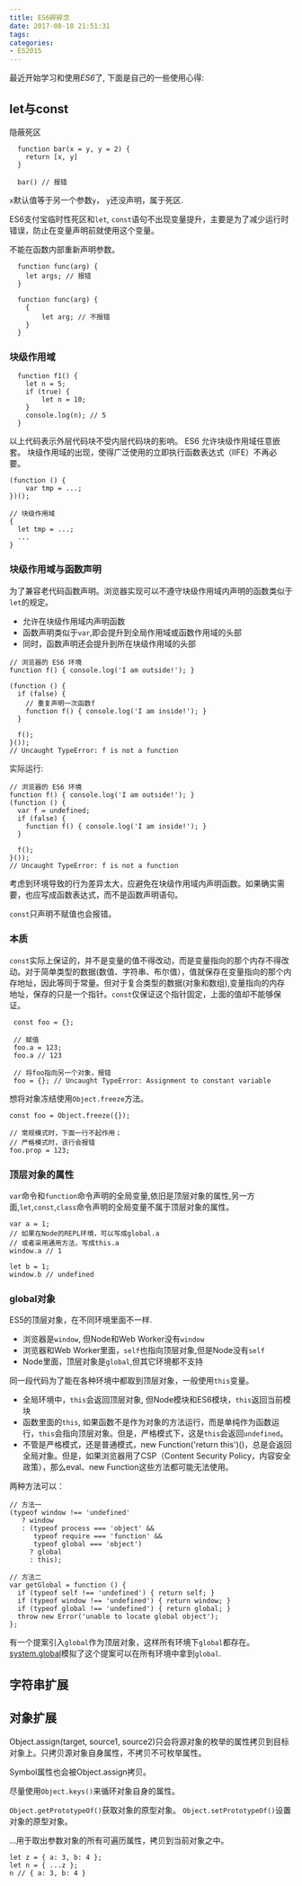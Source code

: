 ```yaml
---
title: ES6碎碎念
date: 2017-08-10 21:51:31
tags:
categories:
- ES2015
---
```


最近开始学习和使用*ES6*了, 下面是自己的一些使用心得:

## let与const

隐蔽死区

```
  function bar(x = y, y = 2) {
    return [x, y]
  }

  bar() // 报错
```

`x`默认值等于另一个参数`y`， `y`还没声明，属于死区.

ES6支付宝临时性死区和`let`, `const`语句不出现变量提升，主要是为了减少运行时错误，防止在变量声明前就使用这个变量。

不能在函数内部重新声明参数。

```
  function func(arg) {
  	let args; // 报错
  }

  function func(arg) {
  	{
  		let arg; // 不报错
  	}
  }
```

### 块级作用域

```
  function f1() {
  	let n = 5;
  	if (true) {
  		let n = 10;
  	}
  	console.log(n); // 5
  }
```

以上代码表示外层代码块不受内层代码块的影响。
ES6 允许块级作用域任意嵌套。
块级作用域的出现，使得广泛使用的立即执行函数表达式（IIFE）不再必要。

```
(function () {
	var tmp = ...;
})();

// 块级作用域
{
  let tmp = ...;
  ...
}
```

### 块级作用域与函数声明

为了兼容老代码函数声明。浏览器实现可以不遵守块级作用域内声明的函数类似于`let`的规定。

- 允许在块级作用域内声明函数
- 函数声明类似于`var`,即会提升到全局作用域或函数作用域的头部
- 同时，函数声明还会提升到所在块级作用域的头部

```
// 浏览器的 ES6 环境
function f() { console.log('I am outside!'); }

(function () {
  if (false) {
    // 重复声明一次函数f
    function f() { console.log('I am inside!'); }
  }

  f();
}());
// Uncaught TypeError: f is not a function
```

实际运行:

```
// 浏览器的 ES6 环境
function f() { console.log('I am outside!'); }
(function () {
  var f = undefined;
  if (false) {
    function f() { console.log('I am inside!'); }
  }

  f();
}());
// Uncaught TypeError: f is not a function
```

考虑到环境导致的行为差异太大，应避免在块级作用域内声明函数。如果确实需要，也应写成函数表达式，而不是函数声明语句。

`const`只声明不赋值也会报错。

### 本质

`const`实际上保证的，并不是变量的值不得改动，而是变量指向的那个内存不得改动。对于简单类型的数据(数值、字符串、布尔值），值就保存在变量指向的那个内存地址，因此等同于常量。但对于复合类型的数据(对象和数组),变量指向的内存地址，保存的只是一个指针。`const`仅保证这个指针固定，上面的值却不能够保证。

```
 const foo = {};

 // 赋值
 foo.a = 123;
 foo.a // 123

 // 将foo指向另一个对象，报错
 foo = {}; // Uncaught TypeError: Assignment to constant variable
```

想将对象冻结使用`Object.freeze`方法。

```
const foo = Object.freeze({});

// 常规模式时，下面一行不起作用；
// 严格模式时，该行会报错
foo.prop = 123;
```

### 顶层对象的属性

`var`命令和`function`命令声明的全局变量,依旧是顶层对象的属性,另一方面,`let`,`const`,`class`命令声明的全局变量不属于顶层对象的属性。

```
var a = 1;
// 如果在Node的REPL环境，可以写成global.a
// 或者采用通用方法，写成this.a
window.a // 1

let b = 1;
window.b // undefined
```

### global对象

ES5的顶层对象，在不同环境里面不一样.

- 浏览器是`window`, 但Node和Web Worker没有`window`
- 浏览器和Web Worker里面，`self`也指向顶层对象,但是Node没有`self`
- Node里面，顶层对象是`global`,但其它环境都不支持

同一段代码为了能在各种环境中都取到顶层对象，一般使用`this`变量。

- 全局环境中，`this`会返回顶层对象, 但Node模块和ES6模块，`this`返回当前模块
- 函数里面的`this`, 如果函数不是作为对象的方法运行，而是单纯作为函数运行，`this`会指向顶层对象。但是，严格模式下，这是`this`会返回`undefined`。
- 不管是严格模式，还是普通模式，new Function('return this')()，总是会返回全局对象。但是，如果浏览器用了CSP（Content Security Policy，内容安全政策），那么eval、new Function这些方法都可能无法使用。

两种方法可以：

```
// 方法一
(typeof window !== 'undefined'
   ? window
   : (typeof process === 'object' &&
      typeof require === 'function' &&
      typeof global === 'object')
     ? global
     : this);

// 方法二
var getGlobal = function () {
  if (typeof self !== 'undefined') { return self; }
  if (typeof window !== 'undefined') { return window; }
  if (typeof global !== 'undefined') { return global; }
  throw new Error('unable to locate global object');
};
```

有一个提案引入`global`作为顶层对象，这样所有环境下`global`都存在。
[system.global](https://github.com/ljharb/System.global)模拟了这个提案可以在所有环境中拿到`global`.

## 字符串扩展

## 对象扩展

Object.assign(target, source1, source2)只会将源对象的枚举的属性拷贝到目标对象上。只拷贝源对象自身属性，不拷贝不可枚举属性。

Symbol属性也会被Object.assign拷贝。

尽量使用`Object.keys()`来循环对象自身的属性。

`Object.getPrototypeOf()`获取对象的原型对象。
`Object.setPrototypeOf()`设置对象的原型对象。

...用于取出参数对象的所有可遍历属性，拷贝到当前对象之中。

```
let z = { a: 3, b: 4 };
let n = { ...z };
n // { a: 3, b: 4 }
```
